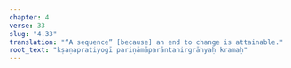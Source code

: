 ```yaml
---
chapter: 4
verse: 33
slug: "4.33"
translation: "“A sequence” [because] an end to change is attainable."
root_text: "kṣaṇapratiyogī pariṇāmāparāntanirgrāhyaḥ kramaḥ"
---
```


